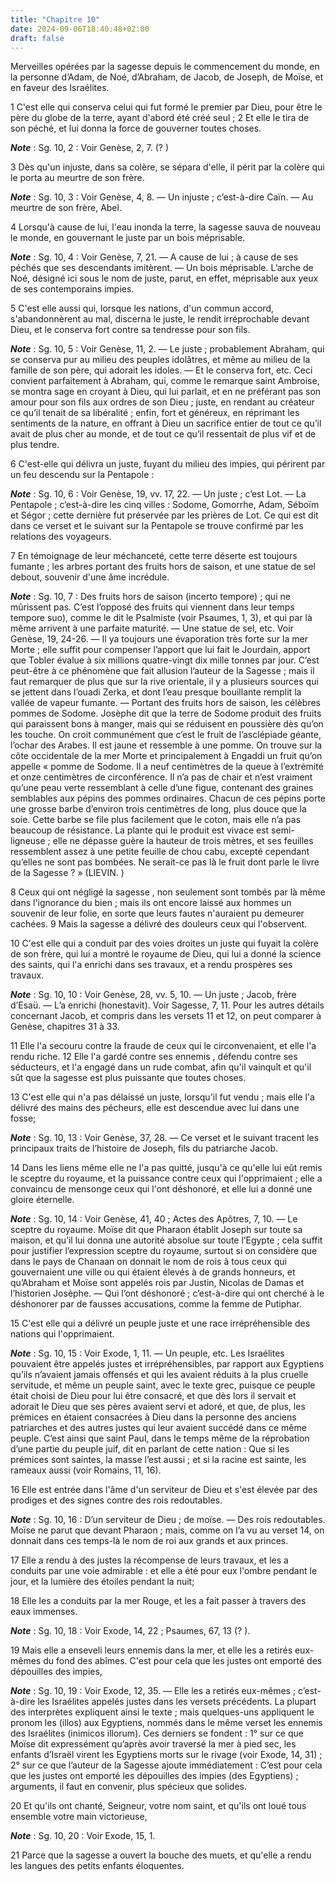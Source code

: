 ```yaml
---
title: "Chapitre 10"
date: 2024-09-06T18:40:48+02:00
draft: false
---
```



Merveilles opérées par la sagesse depuis le commencement du monde, en la personne d’Adam, de Noé, d’Abraham, de Jacob, de Joseph, de Moïse, et en faveur des Israélites.


1 C'est elle qui conserva celui qui fut formé le premier par Dieu, pour être le père du globe de la terre, ayant d'abord été créé seul ; 2 Et elle le tira de son péché, et lui donna la force de gouverner toutes choses.

***Note*** :  Sg. 10, 2 : Voir Genèse, 2, 7. (? )

3 Dès qu'un injuste, dans sa colère, se sépara d'elle, il périt par la colère qui le porta au meurtre de son frère.

***Note*** :  Sg. 10, 3 : Voir Genèse, 4, 8. ― Un injuste ; c’est-à-dire Caïn. ― Au meurtre de son frère, Abel.


4 Lorsqu'à cause de lui, l'eau inonda la terre, la sagesse sauva de nouveau le monde, en gouvernant le juste par un bois méprisable.

***Note*** :  Sg. 10, 4 : Voir Genèse, 7, 21. ― A cause de lui ; à cause de ses péchés que ses descendants imitèrent. ― Un bois méprisable. L’arche de Noé, désigné ici sous le nom de juste, parut, en effet, méprisable aux yeux de ses contemporains impies.


5 C'est elle aussi qui, lorsque les nations, d'un commun accord, s'abandonnèrent au mal, discerna le juste, le rendit irréprochable devant Dieu, et le conserva fort contre sa tendresse pour son fils.

***Note*** :  Sg. 10, 5 : Voir Genèse, 11, 2. ― Le juste ; probablement Abraham, qui se conserva pur au milieu des peuples idolâtres, et même au milieu de la famille de son père, qui adorait les idoles. ― Et le conserva fort, etc. Ceci convient parfaitement à Abraham, qui, comme le remarque saint Ambroise, se montra sage en croyant à Dieu, qui lui parlait, et en ne préférant pas son amour pour son fils aux ordres de son Dieu ; juste, en rendant au créateur ce qu’il tenait de sa libéralité ; enfin, fort et généreux, en réprimant les sentiments de la nature, en offrant à Dieu un sacrifice entier de tout ce qu’il avait de plus cher au monde, et de tout ce qu’il ressentait de plus vif et de plus tendre.


6 C'est-elle qui délivra un juste, fuyant du milieu des impies, qui périrent par un feu descendu sur la Pentapole :

***Note*** :  Sg. 10, 6 : Voir Genèse, 19, vv. 17, 22. ― Un juste ; c’est Lot. ― La Pentapole ; c’est-à-dire les cinq villes : Sodome, Gomorrhe, Adam, Séboïm et Ségor ; cette dernière fut préservée par les prières de Lot. Ce qui est dit dans ce verset et le suivant sur la Pentapole se trouve confirmé par les relations des voyageurs.

7 En témoignage de leur méchanceté, cette terre déserte est toujours fumante ; les arbres portant des fruits hors de saison, et une statue de sel debout, souvenir d'une âme incrédule.

***Note*** :  Sg. 10, 7 : Des fruits hors de saison (incerto tempore) ; qui ne mûrissent pas. C’est l’opposé des fruits qui viennent dans leur temps tempore suo), comme le dit le Psalmiste (voir Psaumes, 1, 3), et qui par là même arrivent à une parfaite maturité. ― Une statue de sel, etc. Voir Genèse, 19, 24-26. ― Il ya toujours une évaporation très forte sur la mer Morte ; elle suffit pour compenser l’apport que lui fait le Jourdain, apport que Tobler évalue à six millions quatre-vingt dix mille tonnes par jour. C’est peut-être à ce phénomène que fait allusion l’auteur de la Sagesse ; mais il faut remarquer de plus que sur la rive orientale, il y a plusieurs sources qui se jettent dans l’ouadi Zerka, et dont l’eau presque bouillante remplit la vallée de vapeur fumante. ― Portant des fruits hors de saison, les célèbres pommes de Sodome. Josèphe dit que la terre de Sodome produit des fruits qui paraissent bons à manger, mais qui se réduisent en poussière dès qu’on les touche. On croit communément que c’est le fruit de
l’asclépiade géante, l’ochar des Arabes. Il est jaune et ressemble à une pomme. On trouve sur la côte occidentale de la mer Morte et principalement à Engaddi un fruit qu’on appelle « pomme de Sodome. Il a neuf centimètres de la queue à l’extrémité et onze centimètres de circonférence. Il n’a pas de chair et n’est vraiment qu’une peau verte ressemblant à celle d’une figue, contenant des graines semblables aux pépins des pommes ordinaires. Chacun de ces pépins porte une grosse barbe d’environ trois centimètres de long, plus douce que la soie. Cette barbe se file plus facilement que le coton, mais elle n’a pas beaucoup de résistance. La plante qui le produit est vivace est semi-ligneuse ; elle ne dépasse guère la hauteur de trois mètres, et ses feuilles ressemblent assez à une petite feuille de chou cabu, excepté cependant qu’elles ne sont pas bombées. Ne serait-ce pas là le fruit dont parle le livre de la Sagesse ? » (LIEVIN. )

8 Ceux qui ont négligé la sagesse , non seulement sont tombés par là même dans l'ignorance du bien ; mais ils ont encore laissé aux hommes un souvenir de leur folie, en sorte que leurs fautes n'auraient pu demeurer cachées. 9 Mais la sagesse a délivré des douleurs ceux qui l'observent.


10 C'est elle qui a conduit par des voies droites un juste qui fuyait la colère de son frère, qui lui a montré le royaume de Dieu, qui lui a donné la science des saints, qui l'a enrichi dans ses travaux, et a rendu prospères ses travaux.

***Note*** :  Sg. 10, 10 : Voir Genèse, 28, vv. 5, 10. ― Un juste ; Jacob, frère d’Esaü. ― L’a enrichi (honestavit). Voir Sagesse, 7, 11. Pour les autres détails concernant Jacob, et compris dans les versets 11 et 12, on peut comparer à Genèse, chapitres 31 à 33.

11 Elle l'a secouru contre la fraude de ceux qui le circonvenaient, et elle l'a rendu riche. 12 Elle l'a gardé contre ses ennemis , défendu contre ses séducteurs, et l'a engagé dans un rude combat, afin qu'il vainquît et qu'il sût que la sagesse est plus puissante que toutes choses.


13 C'est elle qui n'a pas délaissé un juste, lorsqu'il fut vendu ; mais elle l'a délivré des mains des pécheurs, elle est descendue avec lui dans une fosse;

***Note*** :  Sg. 10, 13 : Voir Genèse, 37, 28. ― Ce verset et le suivant tracent les principaux traits de l’histoire de Joseph, fils du patriarche Jacob.

14 Dans les liens même elle ne l'a pas quitté, jusqu'à ce qu'elle lui eût remis le sceptre du royaume, et la puissance contre ceux qui l'opprimaient ; elle a convaincu de mensonge ceux qui l'ont déshonoré, et elle lui a donné une gloire éternelle.

***Note*** :  Sg. 10, 14 : Voir Genèse, 41, 40 ; Actes des Apôtres, 7, 10. ― Le sceptre du royaume. Moïse dit que Pharaon établit Joseph sur toute sa maison, et qu’il lui donna une autorité absolue sur toute l’Egypte ; cela suffit pour justifier l’expression sceptre du royaume, surtout si on considère que dans le pays de Chanaan on donnait le nom de rois à tous ceux qui gouvernaient une ville ou qui étaient élevés à de grands honneurs, et qu’Abraham et Moïse sont appelés rois par Justin, Nicolas de Damas et l’historien Josèphe. ― Qui l’ont déshonoré ; c’est-à-dire qui ont cherché à le déshonorer par de fausses accusations, comme la femme de Putiphar.


15 C'est elle qui a délivré un peuple juste et une race irrépréhensible des nations qui l'opprimaient.

***Note*** :  Sg. 10, 15 : Voir Exode, 1, 11. ― Un peuple, etc. Les Israélites pouvaient être appelés justes et irrépréhensibles, par rapport aux Egyptiens qu’ils n’avaient jamais offensés et qui les avaient réduits à la plus cruelle servitude, et même un peuple saint, avec le texte grec, puisque ce peuple était choisi de Dieu pour lui être consacré, et que dès lors il servait et adorait le Dieu que ses pères avaient servi et adoré, et que, de plus, les prémices en étaient consacrées à Dieu dans la personne des anciens patriarches et des autres justes qui leur avaient succédé dans ce même peuple. C’est ainsi que saint Paul, dans le temps même de la réprobation d’une partie du peuple juif, dit en parlant de cette nation : Que si les prémices sont saintes, la masse l’est aussi ; et si la racine est sainte, les rameaux aussi (voir Romains, 11, 16).

16 Elle est entrée dans l'âme d'un serviteur de Dieu et s'est élevée par des prodiges et des signes contre des rois redoutables.

***Note*** :  Sg. 10, 16 : D’un serviteur de Dieu ; de moïse. ― Des rois redoutables. Moïse ne parut que devant Pharaon ; mais, comme on l’a vu au verset 14, on donnait dans ces temps-là le nom de roi aux grands et aux princes.

17 Elle a rendu à des justes la récompense de leurs travaux, et les a conduits par une voie admirable : et elle a été pour eux l'ombre pendant le jour, et la lumière des étoiles pendant la nuit;


18 Elle les a conduits par la mer Rouge, et les a fait passer à travers des eaux immenses.

***Note*** :  Sg. 10, 18 : Voir Exode, 14, 22 ; Psaumes, 67, 13 (? ).

19 Mais elle a enseveli leurs ennemis dans la mer, et elle les a retirés eux-mêmes du fond des abîmes. C'est pour cela que les justes ont emporté des dépouilles des impies,

***Note*** :  Sg. 10, 19 : Voir Exode, 12, 35. ― Elle les a retirés eux-mêmes ; c’est-à-dire les Israélites appelés justes dans les versets précédents. La plupart des interprètes expliquent ainsi le texte ; mais quelques-uns appliquent le pronom les (illos) aux Egyptiens, nommés dans le même verset les ennemis des Israélites (inimicos illorum). Ces derniers se fondent : 1° sur ce que Moïse dit expressément qu’après avoir traversé la mer à pied sec, les enfants d’Israël virent les Egyptiens morts sur le rivage (voir Exode, 14, 31) ; 2° sur ce que l’auteur de la Sagesse ajoute immédiatement : C’est pour cela que les justes ont emporté les dépouilles des impies (des Egyptiens) ; arguments, il faut en convenir, plus spécieux que solides.

20 Et qu'ils ont chanté, Seigneur, votre nom saint, et qu'ils ont loué tous ensemble votre main victorieuse,

***Note*** :  Sg. 10, 20 : Voir Exode, 15, 1.

21 Parce que la sagesse a ouvert la bouche des muets, et qu'elle a rendu les langues des petits enfants éloquentes.

